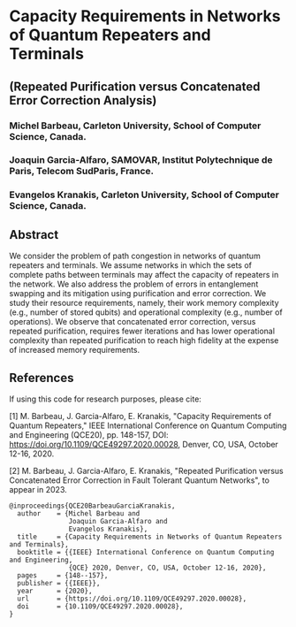 # Capacity Requirements in Networks of Quantum Repeaters and Terminals
## (Repeated Purification versus Concatenated Error Correction Analysis)

### Michel Barbeau, Carleton University, School of Computer Science, Canada.

### Joaquin Garcia-Alfaro, SAMOVAR, Institut Polytechnique de Paris, Telecom SudParis, France.

### Evangelos Kranakis, Carleton University, School of Computer Science, Canada.

## Abstract

We consider the problem of path congestion in networks of quantum repeaters and terminals. We assume networks in which the sets of complete paths between terminals may affect the capacity of repeaters in the network. We also address the problem of errors in entanglement  swapping and its mitigation using purification and error correction. We study their resource requirements, namely, their work memory complexity (e.g., number of stored qubits) and operational complexity (e.g., number of operations). We observe that concatenated error correction, versus repeated purification, requires fewer iterations and has lower operational complexity than repeated purification to reach high fidelity at the expense of increased memory requirements. 

## References

If using this code for research purposes, please cite:

[1] M. Barbeau, J. Garcia-Alfaro, E. Kranakis, "Capacity Requirements of Quantum Repeaters," IEEE International Conference on Quantum Computing and Engineering (QCE20), pp. 148-157, DOI: https://doi.org/10.1109/QCE49297.2020.00028, Denver, CO, USA, October 12-16, 2020. 

[2] M. Barbeau, J. Garcia-Alfaro, E. Kranakis, "Repeated Purification versus Concatenated Error Correction in Fault Tolerant Quantum Networks", to appear in 2023.


```
@inproceedings{QCE20BarbeauGarciaKranakis,
  author    = {Michel Barbeau and
               Joaquin Garcia-Alfaro and
               Evangelos Kranakis},
  title     = {Capacity Requirements in Networks of Quantum Repeaters and Terminals},
  booktitle = {{IEEE} International Conference on Quantum Computing and Engineering,
               {QCE} 2020, Denver, CO, USA, October 12-16, 2020},
  pages     = {148--157},
  publisher = {{IEEE}},
  year      = {2020},
  url       = {https://doi.org/10.1109/QCE49297.2020.00028},
  doi       = {10.1109/QCE49297.2020.00028},
}
```

